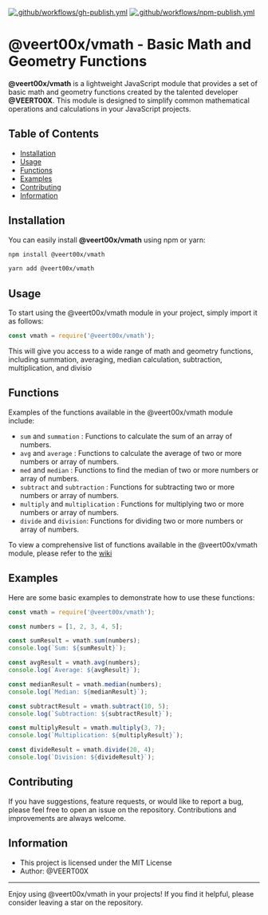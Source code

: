 [![.github/workflows/gh-publish.yml](https://github.com/VEERT00X/vmath/actions/workflows/gh-publish.yml/badge.svg)](https://github.com/VEERT00X/vmath/actions/workflows/gh-publish.yml)
[![.github/workflows/npm-publish.yml](https://github.com/VEERT00X/vmath/actions/workflows/npm-publish.yml/badge.svg)](https://github.com/VEERT00X/vmath/actions/workflows/npm-publish.yml)

# @veert00x/vmath - Basic Math and Geometry Functions

**@veert00x/vmath** is a lightweight JavaScript module that provides a set of basic math and geometry functions created by the talented developer **@VEERT00X**. This module is designed to simplify common mathematical operations and calculations in your JavaScript projects.

## Table of Contents

- [Installation](#installation)
- [Usage](#usage)
- [Functions](#functions)
- [Examples](#examples)
- [Contributing](#contributing)
- [Information](#information)

## Installation

You can easily install **@veert00x/vmath** using npm or yarn:

```bash
npm install @veert00x/vmath
```

```bash
yarn add @veert00x/vmath
```

## Usage

To start using the @veert00x/vmath module in your project, simply import it as follows:

```js
const vmath = require('@veert00x/vmath');
```
This will give you access to a wide range of math and geometry functions, including summation, averaging, median calculation, subtraction, multiplication, and divisio

## Functions

Examples of the functions available in the @veert00x/vmath module include:

* `sum` and `summation` : Functions to calculate the sum of an array of numbers.
* `avg` and `average` : Functions to calculate the average of two or more numbers or array of numbers.
* `med` and `median` : Functions to find the median of two or more numbers or array of numbers.
* `subtract` and `subtraction` : Functions for subtracting two or more numbers or array of numbers.
* `multiply` and `multiplication` : Functions for multiplying two or more numbers or array of numbers.
* `divide` and `division`: Functions for dividing two or more numbers or array of numbers.

To view a comprehensive list of functions available in the @veert00x/vmath module, please refer to the [wiki](https://github.com/VEERT00X/vmath/wiki)

## Examples

Here are some basic examples to demonstrate how to use these functions:

```js
const vmath = require('@veert00x/vmath');

const numbers = [1, 2, 3, 4, 5];

const sumResult = vmath.sum(numbers);
console.log(`Sum: ${sumResult}`);

const avgResult = vmath.avg(numbers);
console.log(`Average: ${avgResult}`);

const medianResult = vmath.median(numbers);
console.log(`Median: ${medianResult}`);

const subtractResult = vmath.subtract(10, 5);
console.log(`Subtraction: ${subtractResult}`);

const multiplyResult = vmath.multiply(3, 7);
console.log(`Multiplication: ${multiplyResult}`);

const divideResult = vmath.divide(20, 4);
console.log(`Division: ${divideResult}`);
```

## Contributing

If you have suggestions, feature requests, or would like to report a bug, please feel free to open an issue on the repository. Contributions and improvements are always welcome.

## Information

* This project is licensed under the MIT License
* Author: @VEERT00X

---

Enjoy using @veert00x/vmath in your projects! If you find it helpful, please consider leaving a star on the repository.
